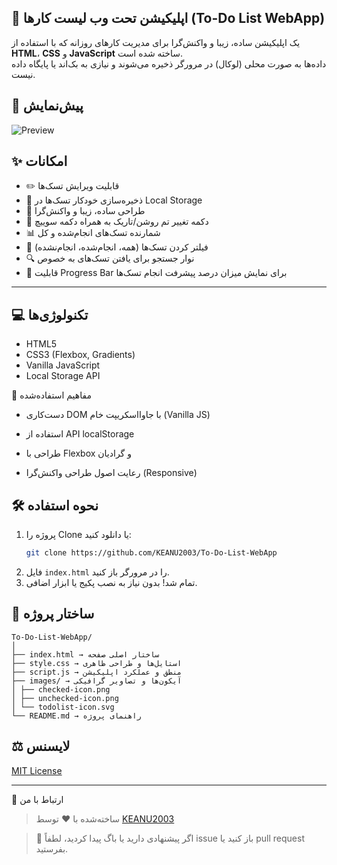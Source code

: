 ## 📝 اپلیکیشن تحت وب لیست کارها (To-Do List WebApp)

یک اپلیکیشن ساده، زیبا و واکنش‌گرا برای مدیریت کارهای روزانه که با استفاده از **HTML**، **CSS** و **JavaScript** ساخته شده است.  
داده‌ها به صورت محلی (لوکال) در مرورگر ذخیره می‌شوند و نیازی به بک‌اند یا پایگاه داده نیست.

## 📸 پیش‌نمایش
![Preview](https://github.com/user-attachments/assets/00ec1296-af19-4917-885d-eb9f28902545)

## ✨ امکانات

- ✏️ قابلیت ویرایش تسک‌ها
- 💾 ذخیره‌سازی خودکار تسک‌ها در Local Storage
- 📱 طراحی ساده، زیبا و واکنش‌گرا
- 🌙 دکمه تغییر تم روشن/تاریک به همراه دکمه سوییچ
- 📊 شمارنده تسک‌های انجام‌شده و کل
- 🎯 فیلتر کردن تسک‌ها (همه، انجام‌شده، انجام‌نشده)
- 🔍 نوار جستجو برای یافتن تسک‌های به خصوص
- 🔋 قابلیت Progress Bar برای نمایش میزان درصد پیشرفت انجام تسک‌ها
---
## 💻 تکنولوژی‌ها
- HTML5
- CSS3 (Flexbox, Gradients)
- Vanilla JavaScript
- Local Storage API

  
🧠 مفاهیم استفاده‌شده
- دست‌کاری DOM با جاوااسکریپت خام (Vanilla JS)

- استفاده از API localStorage

- طراحی با Flexbox و گرادیان

- رعایت اصول طراحی واکنش‌گرا (Responsive)


## 🛠️ نحوه استفاده
1. پروژه را Clone یا دانلود کنید:
   ```bash
   git clone https://github.com/KEANU2003/To-Do-List-WebApp
   ```
2. فایل `index.html` را در مرورگر باز کنید.
3. تمام شد! بدون نیاز به نصب پکیج یا ابزار اضافی.


## 📁 ساختار پروژه
```
To-Do-List-WebApp/
│
├── index.html → ساختار اصلی صفحه
├── style.css → استایل‌ها و طراحی ظاهری
├── script.js → منطق و عملکرد اپلیکیشن
├── images/ → آیکون‌ها و تصاویر گرافیکی
│ ├── checked-icon.png
│ ├── unchecked-icon.png
│ └── todolist-icon.svg
└── README.md → راهنمای پروژه
```

## ⚖️ لایسنس
[MIT License](LICENSE)

---
🤝 ارتباط با من
> ساخته‌شده با ❤️ توسط [KEANU2003](https://t.me/KEANU2003)

>💬 اگر پیشنهادی دارید یا باگ پیدا کردید، لطفاً issue باز کنید یا pull request بفرستید.
> 

